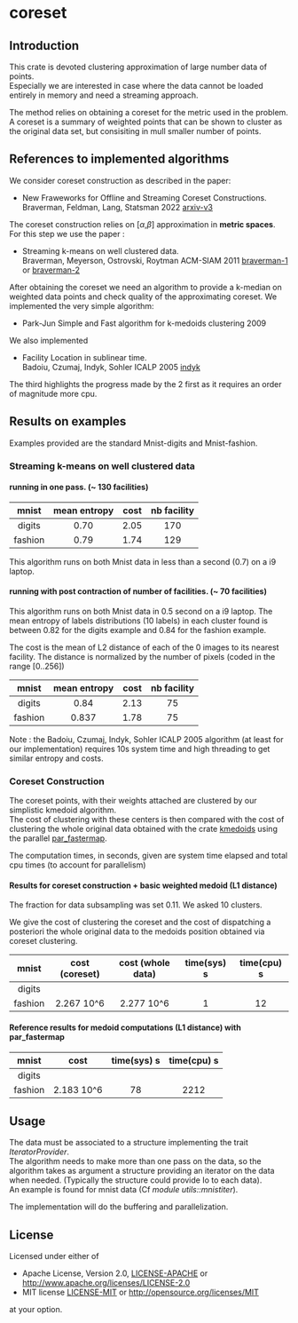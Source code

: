# coreset

## Introduction 
This crate is devoted clustering approximation of large number data of points.  
Especially we are interested in case where the data cannot be loaded entirely in memory and need a streaming approach.

The method relies on obtaining a coreset for the metric used in the problem. A coreset is a summary of weighted points that can be shown
to cluster as the original data set, but consisiting in mull smaller number of points.  

## References to implemented algorithms

We consider coreset construction as described in the paper:  
 -  New Fraweworks for Offline and Streaming Coreset Constructions.   
           Braverman, Feldman, Lang, Statsman 2022
           [arxiv-v3](https://arxiv.org/abs/1612.00889)



The coreset construction relies on  [$\alpha$,$\beta$] approximation in **metric spaces**.  For this step we use the paper :
 - Streaming k-means on well clustered data.  
                Braverman, Meyerson, Ostrovski, Roytman ACM-SIAM 2011 
                [braverman-1](https://web.cs.ucla.edu/~rafail/PUBLIC/116.pdf) or [braverman-2](https://dl.acm.org/doi/10.5555/2133036.2133039)

After obtaining the coreset we need an algorithm to provide a k-median on weighted data points and check quality of the approximating coreset. We implemented the very simple algorithm: 
 - Park-Jun 
   Simple and Fast algorithm for k-medoids clustering 2009

 We also implemented 
-  Facility Location in sublinear time.   
       Badoiu, Czumaj, Indyk, Sohler ICALP 2005
       [indyk](https://people.csail.mit.edu/indyk/fl.pdf)

The third  highlights the progress made by the 2 first as it requires an order of magnitude more cpu.


## Results on examples

Examples provided are the standard Mnist-digits and Mnist-fashion.

### Streaming k-means on well clustered data

#### running in one pass. (~ 130 facilities)

|  mnist       |  mean entropy  |    cost      |  nb facility | 
|  :---:       |  :---:         |    :---:     |     :---:    |
|   digits     |    0.70        |     2.05     |      170     |
|   fashion    |    0.79        |     1.74     |      129     |

This algorithm runs on both Mnist data in less than a second (0.7) on a i9 laptop.

#### running with post contraction of number of facilities. (~ 70 facilities)

This algorithm runs on both Mnist data in 0.5 second on a i9 laptop.
The mean entropy of labels distributions (10 labels) in each cluster found is between 0.82 for the digits example and 0.84 for the fashion example.

The cost is the mean of L2 distance of each of the  0 images to its nearest facility. The distance is normalized by the number of pixels (coded in the range [0..256])

|  mnist       |  mean entropy  |    cost      |  nb facility | 
|  :---:       |  :---:         |    :---:     |     :---:    |
|   digits     |    0.84        |     2.13     |      75      |
|   fashion    |    0.837       |     1.78     |      75      |
    
Note : the  Badoiu, Czumaj, Indyk, Sohler ICALP 2005 algorithm (at least for our implementation) requires 10s system time and high threading to get similar entropy and costs. 

###  Coreset Construction

The coreset points, with their weights attached are clustered by our simplistic kmedoid algorithm.  
The cost of clustering with these centers is then compared with the cost of clustering the whole original data obtained
with the crate [kmedoids](https://crates.io/crates/kmedoids) using the parallel [par_fastermap](https://docs.rs/kmedoids/0.5.0/kmedoids/fn.par_fasterpam.html).

The computation times, in seconds, given are system time elapsed and total cpu times (to account for parallelism) 


#### Results for coreset construction + basic weighted medoid  (L1 distance) 

The fraction for data subsampling was set 0.11. We asked 10 clusters.

We give the cost of clustering the coreset and the cost of dispatching a posteriori the whole original data to the medoids position obtained via coreset clustering.

|  mnist       | cost (coreset)   | cost (whole data) | time(sys) s        | time(cpu) s |
|  :-------:   |  :----------:    | :---------:       |    :-------------: | :---------: | 
|   digits     |                  |                   |                    |             |
|   fashion    |    2.267 10^6    |    2.277 10^6     |      1             |    12       |




#### Reference results for medoid computations (L1 distance) with par_fastermap

|  mnist       | cost            | time(sys) s        | time(cpu) s |
|  :-------:   |  :----------:   |    :-------------: | :---------: | 
|   digits     |                 |                    |             |
|   fashion    |    2.183 10^6   |      78            |    2212     |





## Usage 

The data must be associated to a structure implementing the trait *IteratorProvider*.  
The algorithm needs to make more than one pass on the data, so the algorithm takes as argument a structure  providing
an iterator on the data when needed. (Typically the structure could provide Io to each data).  
An example is found for mnist data (Cf *module utils::mnistiter*).  

The implementation will do the buffering and parallelization.


## License

Licensed under either of

* Apache License, Version 2.0, [LICENSE-APACHE](LICENSE-APACHE) or <http://www.apache.org/licenses/LICENSE-2.0>
* MIT license [LICENSE-MIT](LICENSE-MIT) or <http://opensource.org/licenses/MIT>

at your option.